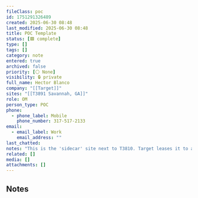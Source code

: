 ```yaml
---
fileClass: poc
id: 1751291326489
created: 2025-06-30 08:48
last_modified: 2025-06-30 08:48
title: POC Template
status: [🟩 complete]
type: []
tags: []
category: note
entered: true
archived: false
priority: [⚪ None]
visibility: 🔒 private
full_name: Hector Blanco
company: "[[Target]]"
sites: "[[T3891 Savannah, GA]]"
role: OM
person_type: POC
phone:
  - phone_label: Mobile
    phone_number: 317-517-2133
email:
  - email_label: Work
    email_address: ""
last_chatted:
notes: "This is the 'sidecar' site next to T3810. Target leases it to a different logistics company. "
related: []
media: []
attachments: []
---
```


## Notes